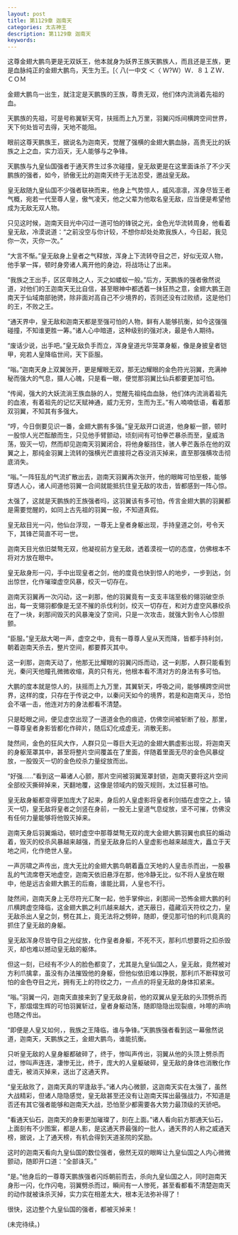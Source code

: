 ```yaml
---
layout: post
title: 第1129章 迦南天
categories: 太古神王
description: 第1129章 迦南天
keywords:
---
```


这尊金翅大鹏鸟更是无双妖王，他本就身为妖界王族天鹏族人，而且还是王族，更是血脉纯正的金翅大鹏鸟，天生为王。[〈 八(一中文 ＜〈 Ｗ?Ｗ）Ｗ．８１ＺＷ．ＣＯＭ

金翅大鹏鸟一出生，就注定是天鹏族的王族，尊贵无双，他们体内流淌着先祖的血。

天鹏族的先祖，可是号称翼斩天穹，扶摇而上九万里，羽翼闪烁间横跨空间世界，天下何处皆可去得，天地不能阻。

眼前这尊天鹏族王，据说名为迦南天，觉醒了强横的金翅大鹏血脉，高贵无比的妖族之上之血，实力滔天，无人能够与之争锋。

天鹏族与九皇仙国强者于通天界生过多次碰撞，皇无敌更是在这里面诛杀了不少天鹏族的强者，如今，骄傲无比的迦南天终于无法忍受，邀战皇无敌。

皇无敌随九皇仙国不少强者联袂而来，他身上气势惊人，威风凛凛，浑身尽皆王者气概，宛若一代至尊人皇，傲气凌天，他之父辈为他取名皇无敌，应当便是希望他成为无敌无双人物。

只见这时候，迦南天目光中闪过一道可怕的锋锐之光，金色光华流转周身，他看着皇无敌，冷漠说道：“之前没空与你计较，不想你却处处欺我族人，今日起，我见你一次，灭你一次。”

“大言不惭。”皇无敌身上皇者之气释放，浑身上下流转夺目之芒，好似无双人物，他手掌一挥，顿时身旁诸人离开他的身边，将战场让了出来。

“我族之王出手，区区卑贱之人，灭之如蝼蚁一般。”后方，天鹏族的强者傲然说道，对他们的王迦南天无比自信，甚至眼神中都透着一抹狂热之意，金翅大鹏王迦南天于仙域南部驰骋，除非面对高自己不少境界的，否则还没有过败绩，这是他们的王，不败之王。

“通天界中，皇无敌和迦南天都是至强可怕的人物，鲜有人能够抗衡，如今这强强碰撞，不知谁更胜一筹。”诸人心中暗道，这种级别的强对决，最是令人期待。

“废话少说，出手吧。”皇无敌负手而立，浑身皇道光华笼罩身躯，像是身披皇者铠甲，宛若人皇降临世间，天下臣服。

“嗡。”迦南天身上双翼张开，更是耀眼无双，那无边耀眼的金色符光羽翼，充满神秘而强大的气息，摄人心魄，只是看一眼，便觉那羽翼比仙兵都要更加可怕。

“传闻，强大的大妖流淌王族血脉的人，觉醒先祖纯血血脉，他们体内流淌着祖先的血液，有着祖先的记忆天赋神通，威力无穷，生而为王。”有人喃喃低语，看着那双羽翼，不知其有多强大。

“哼，今日倒要见识一番，金翅大鹏有多强。”皇无敌开口说道，他身躯一颤，顿时一股惊人光芒酝酿而生，只见他手臂颤动，顷刻间有可怕拳芒暴杀而至，皇威浩荡，毁灭一切，然而却见迦南天羽翼闭合，将他身躯挡住，骇人拳芒轰杀在他的双翼之上，那纯金羽翼上流转的强横光芒直接将之吞没消灭掉来，直至那强横攻击彻底消失。

“嗡。”一阵狂乱的气流扩散出去，迦南天羽翼再次张开，他的眼眸可怕至极，能够穿透人心，诸人间道他羽翼一合间就能抵抗住皇无敌的攻击，皆都感到一阵心惊。

太强了，这就是天鹏族的王族强者吗，这羽翼该有多可怕，传言金翅大鹏的羽翼都是需要觉醒的，如同上古先祖的羽翼一般，不知道真假。

皇无敌目光一闪，他仙台浮现，一尊无上皇者身躯出现，手持皇道之剑，号令天下，其锋芒简直不可一世。

迦南天目光依旧桀骜无双，他凝视前方皇无敌，透着漠视一切的态度，仿佛根本不将对方放在眼中。

皇无敌身形一闪，手中出现皇者之剑，他的度竟也快到惊人的地步，一步到达，剑出惊世，化作璀璨虚空风暴，绞灭一切存在。

迦南天羽翼再一次闪动，这一刹那，他的羽翼竟有一支支丰瑞至极的翎羽破空杀出，每一支翎羽都像是无坚不摧的杀伐利剑，绞灭一切存在，和对方虚空风暴绞杀在了一块，刹那间毁灭的风暴淹没了空间，只是一次攻击，就强大到令人心惊胆颤。

“臣服。”皇无敌大喝一声，虚空之中，竟有一尊尊人皇从天而降，皆都手持利剑，朝着迦南天杀去，整片空间，都要葬灭其中。

这一刹那，迦南天动了，他那无比耀眼的羽翼闪烁而动，这一刹那，人群只能看到光，秦问天他瞳孔微微收缩，真的只有光，他根本看不清对方的身法有多可怕。

大鹏的度本就是惊人的，扶摇而上九万里，其翼斩天，呼吸之间，能够横跨空间世界，这样的度，只存在于传说之中，以秦问天如今的境界，若是和迦南天斗，恐怕会不堪一击，他连对方的身法都看不清楚。

只是眨眼之间，便见虚空出现了一道道金色的痕迹，仿佛空间被斩断了般，那里，一尊尊皇者身影皆都化作碎片，随后幻化成虚无，消散无影。

陡然间，金色的狂风大作，人群只见一尊巨大无边的金翅大鹏虚影出现，将迦南天的身躯笼罩其中，甚至将整片空间覆盖在了里面，伴随着里面无尽的金色风暴绽放，一股毁灭一切的金色绞杀力量绽放而出。

“好强……”看到这一幕诸人心颤，那片空间被羽翼笼罩封锁，迦南天要将这片空间全部绞灭撕碎掉来，天翻地覆，这像是领域内的毁灭规则，太过狂暴可怕。

皇无敌身躯都变得更加庞大了起来，身后的人皇虚影将皇者利剑插在虚空之上，镇灭一切，皇无敌将皇者之剑竖在身前，一股无上皇道气息绽放，坚不可摧，仿佛没有任何力量能够将他毁灭掉来。

迦南天身后羽翼煽动，顿时虚空中那尊桀骜无双的庞大金翅大鹏羽翼也疯狂的煽动着，毁灭的绞杀风暴越来越强，而皇无敌身后的人皇虚影也越来越庞大，矗立于天地之间，化作绝世人皇。

一声厉啸之声传出，庞大无比的金翅大鹏鸟朝着矗立天地的人皇击杀而出，一股暴乱的气流席卷天地虚空，迦南天依旧悬浮在那，他冷静无比，似不将人皇放在眼中，他是远古金翅大鹏王的后裔，谁能比肩，人皇也不行。

陡然间，迦南天身上无尽符光汇聚一起，他手掌伸出，刹那间一恐怖金翅大鹏的利爪横跨虚空降临，这金翅大鹏之利爪越来越大，遮天蔽日，蕴藏滔天符纹之力，皇无敌杀出人皇之剑，劈在其上，竟无法将之劈碎，随即，便见那可怕的利爪竟真的抓住了皇无敌的身躯。

皇无敌浑身尽皆夺目之光绽放，化作皇者身躯，不死不灭，那利爪想要将之扣杀毁灭，却也难以撼动皇无敌的躯体。

但这一刻，已经有不少人的脸色都变了，尤其是九皇仙国之人，皇无敌，竟然被对方利爪擒拿，虽没有办法摧毁他的身躯，但他似依旧难以挣脱，那利爪不断释放可怕的金色夺目之光，拥有无上的符纹之力，一点点的将皇无敌的身体扣紧来。

“嗡。”羽翼一闪，迦南天直接来到了皇无敌身前，他的双翼从皇无敌的头顶劈杀而下，那熠熠生辉的可怕羽翼斩过，皇者身躯动荡，随即隐隐出现裂痕，咔嚓的声响也随之传出。

“即便是人皇又如何，，我族之王降临，谁与争锋。”天鹏族强者看到这一幕傲然说道，迦南天，天鹏族之王，金翅大鹏鸟，谁能抗衡。

只听皇无敌的人皇身躯都破碎了，终于，惨叫声传出，羽翼从他的头顶上劈杀而过，惨叫声连连，凄惨无比，终于，庞大的人皇躯破碎，皇无敌的身体也消散化作虚无，被消灭掉来，送出了这通天界。

“皇无敌败了，迦南天真的罕逢敌手。”诸人内心微颤，这迦南天实在太强了，虽然大战精彩，但诸人隐隐感觉，皇无敌甚至还没有让迦南天挥出最强战力，不知道是否还有其它强者能够和迦南天大战，恐怕至少都需要各大势力最顶级的天骄吧。

“看通天仙石，迦南天的身影更加璀璨了，刻在上面。”诸人看向前方那通天仙石，上面刻有不少图案，都是人影，是这通天界最强的一批人，通天界的人称之威通天榜，据说，上了通天榜，有机会得到天道圣院的奖励。

这时的迦南天看向九皇仙国的数位强者，傲然无双的眼眸让九皇仙国之人内心微微颤动，随即开口道：“全部诛灭。”

“是。”他身后的一尊尊天鹏族强者闪烁朝前而去，杀向九皇仙国之人，同时迦南天身形一闪，化作闪电，羽翼劈杀而过，瞬间有一人惨死，甚至看都看不清楚迦南天的动作就被诛杀灭掉，实力实在相差太大，根本无法弥补得了！

很快，这边整个九皇仙国的强者，都被灭掉来！

(未完待续。)
